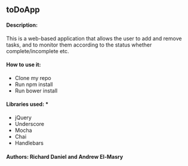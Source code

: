 ## toDoApp


#### Description:
This is a web-based application that allows the user to add and remove tasks,
and to monitor them according to the status whether complete/incomplete etc.

#### How to use it:
* Clone my repo
* Run npm install
* Run bower install


#### Libraries used: *
* jQuery
* Underscore
* Mocha
* Chai
* Handlebars

#### Authors: Richard Daniel and Andrew El-Masry
